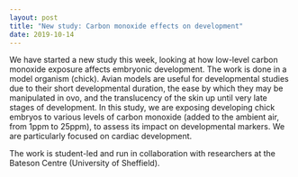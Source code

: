 ```yaml
---
layout: post
title: "New study: Carbon monoxide effects on development"
date: 2019-10-14
---
```


We have started a new study this week, looking at how low-level carbon monoxide exposure affects embryonic development. The work is done in a model organism (chick). Avian models are useful for developmental studies due to their short developmental duration, the ease by which they may be manipulated in ovo, and the translucency of the skin up until very late stages of development. In this study, we are exposing developing chick embryos to various levels of carbon monoxide (added to the ambient air, from 1ppm to 25ppm), to assess its impact on developmental markers. We are particularly focused on cardiac development. 

The work is student-led and run in collaboration with researchers at the Bateson Centre (University of Sheffield).


